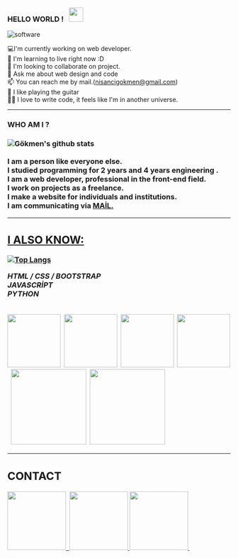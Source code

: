 ### HELLO WORLD ! &nbsp; <img src="https://raw.githubusercontent.com/MartinHeinz/MartinHeinz/master/wave.gif" width="32px">

![software](https://media.giphy.com/media/L8K62iTDkzGX6/giphy.gif)  <br>
 
💻I'm currently working on web developer. <br>
🌱  I'm learning to live right now :D  <br>
👯  I'm looking to collaborate on project. <br>
💬  Ask me about web design and code <br>
📫  You can reach me by mail.(nisancigokmen@gmail.com) <br>
🎸  I like playing the guitar <br>
🧑‍💻  I love to write code, it feels like I'm in another universe.

<hr>
<h3> WHO AM I ? <h3>
 
![Gökmen's github stats](https://github-readme-stats.vercel.app/api?username=nisancigokmen&show_icons=true&theme=radical)
   <br><br>
 I am a person like everyone else. <br>
 I studied  programming for 2 years and 4 years engineering .   <br>
 I am a web developer, professional in the front-end field.  <br>
 I work on projects as a   freelance.  <br>
 I  make a website for individuals and institutions.    <br>
 I am communicating via   <a href="https://www.gmail.com"  > MAİL.  <br>
 
<hr>

 
<h2> I ALSO KNOW: </h2>
 
 [![Top Langs](https://github-readme-stats.vercel.app/api/top-langs/?username=nisancigokmen&layout=compact)](https://github.com/nisancigokmen/github-readme-stats)
 
<b> <i> HTML / CSS / BOOTSTRAP </i> </b>  <br> 
<b> <i> JAVASCRİPT  </i> </b>  <br>
<b> <i> PYTHON   </i> </b> <br><br>

 <div>
  
 <img src="https://media0.giphy.com/media/XAxylRMCdpbEWUAvr8/giphy.gif?cid=790b76110ef46d4b303f11a59ea380d042ec4b1a04aa3c15&rid=giphy.gif&ct=s" width="120px">&nbsp;
<img src="https://media0.giphy.com/media/fsEaZldNC8A1PJ3mwp/giphy.gif?cid=ecf05e47y1ug986lo0gf70z5tzqmh1bcboikozwb09rtth3f&rid=giphy.gif&ct=s" width="120px">&nbsp;
 <img src="https://media4.giphy.com/media/ln7z2eWriiQAllfVcn/giphy_s.gif?cid=ecf05e47zbtgsdddzewgci0vvirxpot5jigeqx7e1th68hjc&rid=giphy_s.gif&ct=s" width="120px">&nbsp;
   <img src="https://media4.giphy.com/media/LMt9638dO8dftAjtco/giphy.gif?cid=ecf05e47n4be0o2873vg4fabqvhy4848eob7e0au1y0ghwnk&rid=giphy.gif&ct=s" width="120px">&nbsp;
 <img src="http://mirror.ihc.ru/php.ihc-ru.net/images/ele-running.gif" width="170px">&nbsp;
 <img src="https://media4.giphy.com/media/vISmwpBJUNYzukTnVx/giphy.gif?cid=ecf05e47txza5n3fm1mwqf83ltsg9t9e8ki205uvyxq9j06m&rid=giphy.gif&ct=g" width="170px"  >&nbsp;

 </div>
 
 <hr>
<div>
 <h2> CONTACT </h2>
 
 <a href= "https://github.com/nisancigokmen">  <img src="https://i1.wp.com/cdn-images-1.medium.com/max/1600/1*zm5NLjdhGd3VVTA2u-xEPg.gif" width="132px">&nbsp;
  <a href= "https://stackoverflow.com/users/16140842/g%c3%b6kmen-ni%c5%9fanc%c4%b1">  <img src="https://upload.wikimedia.org/wikipedia/commons/thumb/e/ef/Stack_Overflow_icon.svg/1024px-Stack_Overflow_icon.svg.png" width="132px">
  <a href= "https://www.linkedin.com/in/g%C3%B6kmen-ni%C5%9Fanc%C4%B1/">  <img src="https://i.ya-webdesign.com/images/linkedin-logo-png-for-gmail-3.png" width="132px">&nbsp;

 </div>

 
